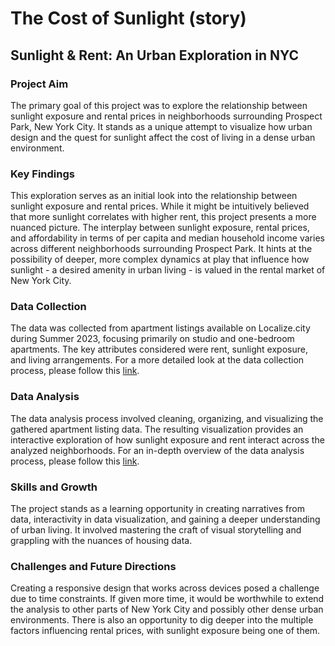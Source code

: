 # The Cost of Sunlight (story)


## Sunlight & Rent: An Urban Exploration in NYC

### Project Aim

The primary goal of this project was to explore the relationship between sunlight exposure and rental prices in neighborhoods surrounding Prospect Park, New York City. It stands as a unique attempt to visualize how urban design and the quest for sunlight affect the cost of living in a dense urban environment.

### Key Findings

This exploration serves as an initial look into the relationship between sunlight exposure and rental prices. While it might be intuitively believed that more sunlight correlates with higher rent, this project presents a more nuanced picture. The interplay between sunlight exposure, rental prices, and affordability in terms of per capita and median household income varies across different neighborhoods surrounding Prospect Park. It hints at the possibility of deeper, more complex dynamics at play that influence how sunlight - a desired amenity in urban living - is valued in the rental market of New York City.

### Data Collection

The data was collected from apartment listings available on Localize.city during Summer 2023, focusing primarily on studio and one-bedroom apartments. The key attributes considered were rent, sunlight exposure, and living arrangements. For a more detailed look at the data collection process, please follow this [link](https://github.com/lei10003/cost-of-sunlight-story/blob/main/Cost%20of%20Sunlight%20Analysis-2.ipynb).

### Data Analysis

The data analysis process involved cleaning, organizing, and visualizing the gathered apartment listing data. The resulting visualization provides an interactive exploration of how sunlight exposure and rent interact across the analyzed neighborhoods. For an in-depth overview of the data analysis process, please follow this [link](https://lei10003.github.io/the-cost-of-sunlight/).

### Skills and Growth

The project stands as a learning opportunity in creating narratives from data, interactivity in data visualization, and gaining a deeper understanding of urban living. It involved mastering the craft of visual storytelling and grappling with the nuances of housing data.

### Challenges and Future Directions

Creating a responsive design that works across devices posed a challenge due to time constraints. If given more time, it would be worthwhile to extend the analysis to other parts of New York City and possibly other dense urban environments. There is also an opportunity to dig deeper into the multiple factors influencing rental prices, with sunlight exposure being one of them.

